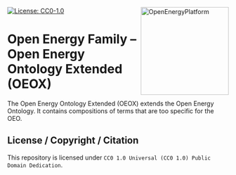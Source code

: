 ﻿<a href="https://openenergy-platform.org/"><img align="right" width="200" height="200" src="https://avatars2.githubusercontent.com/u/37101913?s=400&u=9b593cfdb6048a05ea6e72d333169a65e7c922be&v=4" alt="OpenEnergyPlatform"></a>

[![License: CC0-1.0](https://img.shields.io/badge/License-CC0%201.0-lightgrey.svg)](http://creativecommons.org/publicdomain/zero/1.0/)

# Open Energy Family – Open Energy Ontology Extended (OEOX)

The Open Energy Ontology Extended (OEOX) extends the Open Energy Ontology. It contains compositions of terms that are too specific for the OEO.

## License / Copyright / Citation

This repository is licensed under `CC0 1.0 Universal (CC0 1.0) Public Domain Dedication`.
